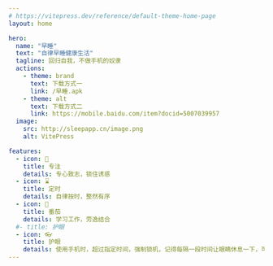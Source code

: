 ```yaml
---
# https://vitepress.dev/reference/default-theme-home-page
layout: home

hero:
  name: "早睡"
  text: "自律早睡健康生活"
  tagline: 回归自我，不做手机的奴隶
  actions:
    - theme: brand
      text: 下载方式一
      link: /早睡.apk
    - theme: alt
      text: 下载方式二
      link: https://mobile.baidu.com/item?docid=5007039957
  image:
    src: http://sleepapp.cn/image.png
    alt: VitePress

features:
  - icon: 🎯
    title: 专注
    details: 专心致志，锁住诱惑
  - icon: ⌛
    title: 定时
    details: 自律按时，整然有序
  - icon: 🍅
    title: 番茄
    details: 学习工作，劳逸结合
  #- title: 护眼
  - icon: 👓
    title: 护眼
    details: 使用手机时，超过指定时间，强制锁机，记得每隔一段时间让眼睛休息一下，可以远眺窗外，放松眼部肌肉，保护视力。沉迷监督，呵护眼睛
---
```


